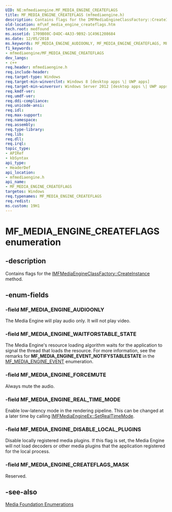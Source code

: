 ```yaml
---
UID: NE:mfmediaengine.MF_MEDIA_ENGINE_CREATEFLAGS
title: MF_MEDIA_ENGINE_CREATEFLAGS (mfmediaengine.h)
description: Contains flags for the IMFMediaEngineClassFactory::CreateInstance method.
old-location: mf\mf_media_engine_createflags.htm
tech.root: medfound
ms.assetid: 1709B08C-D4DC-4A33-9B92-1C4961208684
ms.date: 12/05/2018
ms.keywords: MF_MEDIA_ENGINE_AUDIOONLY, MF_MEDIA_ENGINE_CREATEFLAGS, MF_MEDIA_ENGINE_CREATEFLAGS enumeration [Media Foundation], MF_MEDIA_ENGINE_CREATEFLAGS_MASK, MF_MEDIA_ENGINE_DISABLE_LOCAL_PLUGINS, MF_MEDIA_ENGINE_FORCEMUTE, MF_MEDIA_ENGINE_REAL_TIME_MODE, MF_MEDIA_ENGINE_WAITFORSTABLE_STATE, mf.mf_media_engine_createflags, mfmediaengine/MF_MEDIA_ENGINE_AUDIOONLY, mfmediaengine/MF_MEDIA_ENGINE_CREATEFLAGS, mfmediaengine/MF_MEDIA_ENGINE_CREATEFLAGS_MASK, mfmediaengine/MF_MEDIA_ENGINE_DISABLE_LOCAL_PLUGINS, mfmediaengine/MF_MEDIA_ENGINE_FORCEMUTE, mfmediaengine/MF_MEDIA_ENGINE_REAL_TIME_MODE, mfmediaengine/MF_MEDIA_ENGINE_WAITFORSTABLE_STATE
f1_keywords:
- mfmediaengine/MF_MEDIA_ENGINE_CREATEFLAGS
dev_langs:
- c++
req.header: mfmediaengine.h
req.include-header: 
req.target-type: Windows
req.target-min-winverclnt: Windows 8 [desktop apps \| UWP apps]
req.target-min-winversvr: Windows Server 2012 [desktop apps \| UWP apps]
req.kmdf-ver: 
req.umdf-ver: 
req.ddi-compliance: 
req.unicode-ansi: 
req.idl: 
req.max-support: 
req.namespace: 
req.assembly: 
req.type-library: 
req.lib: 
req.dll: 
req.irql: 
topic_type:
- APIRef
- kbSyntax
api_type:
- HeaderDef
api_location:
- mfmediaengine.h
api_name:
- MF_MEDIA_ENGINE_CREATEFLAGS
targetos: Windows
req.typenames: MF_MEDIA_ENGINE_CREATEFLAGS
req.redist: 
ms.custom: 19H1
---
```


# MF_MEDIA_ENGINE_CREATEFLAGS enumeration


## -description


Contains flags for the <a href="https://docs.microsoft.com/windows/desktop/api/mfmediaengine/nf-mfmediaengine-imfmediaengineclassfactory-createinstance">IMFMediaEngineClassFactory::CreateInstance</a>  method.


## -enum-fields




### -field MF_MEDIA_ENGINE_AUDIOONLY

The Media Engine will play audio only. It will not play video.


### -field MF_MEDIA_ENGINE_WAITFORSTABLE_STATE

The Media Engine's resource loading algorithm waits for the application to signal the thread that loads the resource. For more information, see the remarks for <b>MF_MEDIA_ENGINE_EVENT_NOTIFYSTABLESTATE</b> in the <a href="https://docs.microsoft.com/windows/desktop/api/mfmediaengine/ne-mfmediaengine-mf_media_engine_event">MF_MEDIA_ENGINE_EVENT</a> enumeration.


### -field MF_MEDIA_ENGINE_FORCEMUTE

Always mute the audio.


### -field MF_MEDIA_ENGINE_REAL_TIME_MODE

Enable low-latency mode in the rendering pipeline. This can be changed at a later time by calling <a href="https://docs.microsoft.com/windows/desktop/api/mfmediaengine/nf-mfmediaengine-imfmediaengineex-setrealtimemode">IMFMediaEngineEx::SetRealTimeMode</a>.


### -field MF_MEDIA_ENGINE_DISABLE_LOCAL_PLUGINS

Disable locally registered media plugins. If this flag is set, the Media Engine will not load decoders or other media plugins that the application registered for the local process.


### -field MF_MEDIA_ENGINE_CREATEFLAGS_MASK

Reserved.


## -see-also




<a href="https://docs.microsoft.com/windows/desktop/medfound/media-foundation-enumerations">Media Foundation Enumerations</a>
 

 

